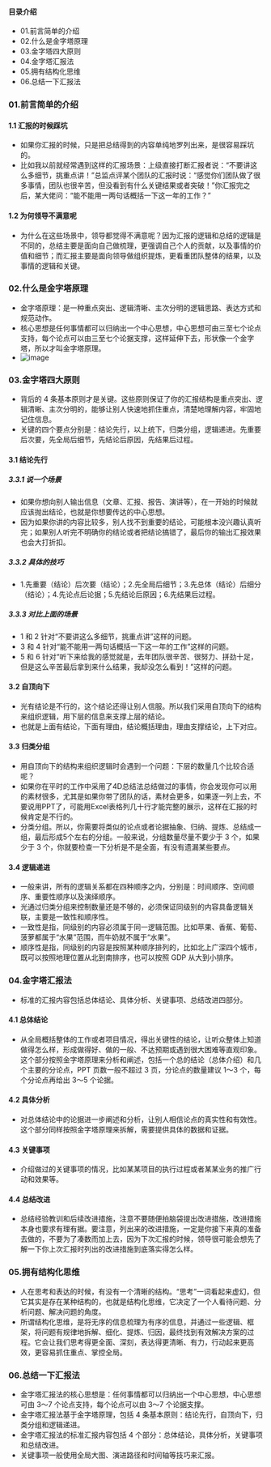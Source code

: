 #### 目录介绍
- 01.前言简单的介绍
- 02.什么是金字塔原理
- 03.金字塔四大原则
- 04.金字塔汇报法
- 05.拥有结构化思维
- 06.总结一下汇报法




### 01.前言简单的介绍
#### 1.1 汇报的时候踩坑
- 如果你汇报的时候，只是把总结得到的内容单纯地罗列出来，是很容易踩坑的。
- 比如我以前就经常遇到这样的汇报场景：上级直接打断汇报者说：“不要讲这么多细节，挑重点讲！”总监点评某个团队的汇报时说：“感觉你们团队做了很多事情，团队也很辛苦，但没看到有什么关键结果或者突破！”你汇报完之后，某大佬问：“能不能用一两句话概括一下这一年的工作？”



#### 1.2 为何领导不满意呢
- 为什么在这些场景中，领导都觉得不满意呢？因为汇报的逻辑和总结的逻辑是不同的，总结主要是面向自己做梳理，更强调自己个人的贡献，以及事情的价值和细节；而汇报主要是面向领导做组织提炼，更看重团队整体的结果，以及事情的逻辑和关键。


### 02.什么是金字塔原理
- 金字塔原理：是一种重点突出、逻辑清晰、主次分明的逻辑思路、表达方式和规范动作。
- 核心思想是任何事情都可以归纳出一个中心思想，中心思想可由三至七个论点支持，每个论点可以由三至七个论据支撑，这样延伸下去，形状像一个金字塔，所以才叫金字塔原理。
- ![image](https://img-blog.csdnimg.cn/20210607210115555.png?x-oss-process=image/watermark,type_ZmFuZ3poZW5naGVpdGk,shadow_10,text_aHR0cHM6Ly9ibG9nLmNzZG4ubmV0L20wXzM3NzAwMjc1,size_16,color_FFFFFF,t_70)



### 03.金字塔四大原则
- 背后的 4 条基本原则才是关键。这些原则保证了你的汇报结构是重点突出、逻辑清晰、主次分明的，能够让别人快速地抓住重点，清楚地理解内容，牢固地记住信息。
- 关键的四个要点分别是：结论先行，以上统下，归类分组，逻辑递进。先重要后次要，先全局后细节，先结论后原因，先结果后过程。



#### 3.1 结论先行
##### 3.3.1 说一个场景
- 如果你想向别人输出信息（文章、汇报、报告、演讲等），在一开始的时候就应该抛出结论，也就是你想要传达的中心思想。
- 因为如果你讲的内容比较多，别人找不到重要的结论，可能根本没兴趣认真听完；如果别人听完不明确你的结论或者把结论搞错了，最后你的输出汇报效果也会大打折扣。



##### 3.3.2 具体的技巧
- 1.先重要（结论）后次要（结论）；2.先全局后细节；3.先总体（结论）后细分（结论）；4.先论点后论据；5.先结论后原因；6.先结果后过程。


##### 3.3.3 对比上面的场景
- 1 和 2 针对“不要讲这么多细节，挑重点讲”这样的问题。
- 3 和 4 针对“能不能用一两句话概括一下这一年的工作”这样的问题。
- 5 和 6 针对“听下来给我的感觉就是，去年团队很辛苦、很努力、拼劲十足，但是这么辛苦最后拿到来什么结果，我却没怎么看到！”这样的问题。


#### 3.2 自顶向下
- 光有结论是不行的，这个结论还得让别人信服。所以我们采用自顶向下的结构来组织逻辑，用下层的信息来支撑上层的结论。
- 也就是上面有结论，下面有理由，结论概括理由，理由支撑结论，上下对应。



#### 3.3 归类分组
- 用自顶向下的结构来组织逻辑时会遇到一个问题：下层的数量几个比较合适呢？
- 如果你在平时的工作中采用了4D总结法总结做过的事情，你会发现你可以用的素材很多，尤其是如果你带了团队的话，素材会更多，如果逐一列上去，不要说用PPT了，可能用Excel表格列几十行才能完整的展示，这样在汇报的时候肯定是不行的。
- 分类分组。所以，你需要将类似的论点或者论据抽象、归纳、提炼、总结成一组，最后形成5个左右的分组。一般来说，分组数量尽量不要少于 3 个，如果少于 3 个，你就要检查一下分析是不是全面，有没有遗漏某些要点。




#### 3.4 逻辑递进
- 一般来讲，所有的逻辑关系都在四种顺序之内，分别是：时间顺序、空间顺序、重要性顺序以及演绎顺序。
- 光通过归类分组来控制数量还是不够的，必须保证同级别的内容具备逻辑关联，主要是一致性和顺序性。
- 一致性是指，同级别的内容必须属于同一逻辑范围。比如苹果、香蕉、葡萄、菠萝都属于“水果”范围，而牛奶就不属于“水果”。
- 顺序性是指，同级别的内容是按照某种顺序排列的，比如北上广深四个城市，既可以按照地理位置从北到南排序，也可以按照 GDP 从大到小排序。



### 04.金字塔汇报法
- 标准的汇报内容包括总体结论、具体分析、关键事项、总结改进四部分。



#### 4.1 总体结论
- 从全局概括整体的工作或者项目情况，得出关键性的结论，让听众整体上知道做得怎么样，形成做得好、做的一般、不达预期或遇到很大困难等直观印象。这个部分按照金字塔原理来分析和阐述，包括一个总的结论（总体介绍）和几个主要的分论点，PPT 页数一般不超过 3 页，分论点的数量建议 1～3 个，每个分论点再给出 3～5 个论据。


#### 4.2 具体分析
- 对总体结论中的论据进一步阐述和分析，让别人相信论点的真实性和有效性。这个部分同样按照金字塔原理来拆解，需要提供具体的数据和证据。


#### 4.3 关键事项
- 介绍做过的关键事项的情况，比如某某项目的执行过程或者某某业务的推广行动和效果等。


#### 4.4 总结改进
- 总结经验教训和后续改进措施，注意不要随便拍脑袋提出改进措施，改进措施本身也要求有理有据。要注意，列出来的改进措施，一定是你接下来真的准备去做的，不要为了凑数而加上去，因为下次汇报的时候，领导很可能会想先了解一下你上次汇报时列出的改进措施到底落实得怎么样。



### 05.拥有结构化思维
- 人在思考和表达的时候，有没有一个清晰的结构。“思考”一词看起来虚幻，但它其实是存在某种结构的，也就是结构化思维，它决定了一个人看待问题、分析问题、解决问题的角度。
- 所谓结构化思维，是将无序的信息梳理为有序的信息，并通过一些逻辑、框架，将问题有规律地拆解、细化、提炼、归因，最终找到有效解决方案的过程。它会让我们思考得更全面、深刻，表达得更清晰、有力，行动起来更高效，更容易抓住重点、掌控全局。


### 06.总结一下汇报法
- 金字塔汇报法的核心思想是：任何事情都可以归纳出一个中心思想，中心思想可由 3～7 个论点支持，每个论点可以由 3～7 个论据支撑。
- 金字塔汇报法基于金字塔原理，包括 4 条基本原则：结论先行，自顶向下，归类分组和逻辑递进。
- 金字塔汇报法的标准汇报内容包括 4 个部分：总体结论，具体分析，关键事项和总结改进。
- 关键事项一般使用全局大图、演进路径和时间轴等技巧来汇报。



